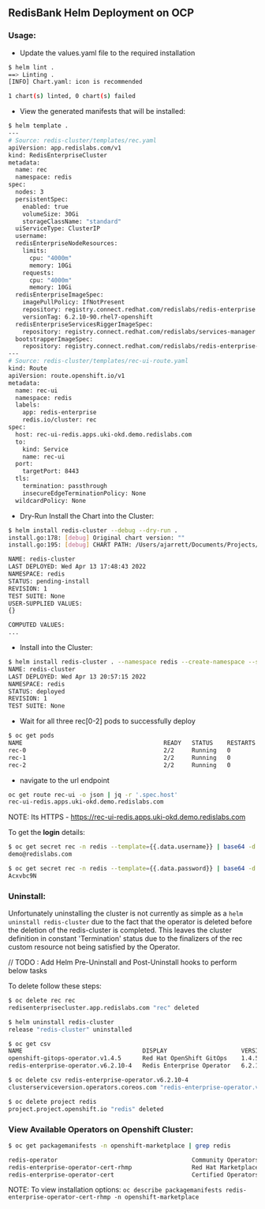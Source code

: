 ## RedisBank Helm Deployment on OCP

### Usage: 

- Update the values.yaml file to the required installation 
```bash
$ helm lint .
==> Linting .
[INFO] Chart.yaml: icon is recommended

1 chart(s) linted, 0 chart(s) failed
```

- View the generated manifests that will be installed:

```bash
$ helm template .
---
# Source: redis-cluster/templates/rec.yaml
apiVersion: app.redislabs.com/v1
kind: RedisEnterpriseCluster
metadata:
  name: rec
  namespace: redis
spec:
  nodes: 3
  persistentSpec:
    enabled: true
    volumeSize: 30Gi
    storageClassName: "standard"
  uiServiceType: ClusterIP
  username: 
  redisEnterpriseNodeResources:
    limits:
      cpu: "4000m"
      memory: 10Gi
    requests:
      cpu: "4000m"
      memory: 10Gi
  redisEnterpriseImageSpec:
    imagePullPolicy: IfNotPresent
    repository: registry.connect.redhat.com/redislabs/redis-enterprise
    versionTag: 6.2.10-90.rhel7-openshift
  redisEnterpriseServicesRiggerImageSpec:
    repository: registry.connect.redhat.com/redislabs/services-manager
  bootstrapperImageSpec:
    repository: registry.connect.redhat.com/redislabs/redis-enterprise-operator
---
# Source: redis-cluster/templates/rec-ui-route.yaml
kind: Route
apiVersion: route.openshift.io/v1
metadata:
  name: rec-ui
  namespace: redis
  labels:
    app: redis-enterprise
    redis.io/cluster: rec
spec:
  host: rec-ui-redis.apps.uki-okd.demo.redislabs.com
  to:
    kind: Service
    name: rec-ui
  port:
    targetPort: 8443
  tls:
    termination: passthrough
    insecureEdgeTerminationPolicy: None
  wildcardPolicy: None

 ```

- Dry-Run Install the Chart into the Cluster: 
```bash
$ helm install redis-cluster --debug --dry-run . 
install.go:178: [debug] Original chart version: ""
install.go:195: [debug] CHART PATH: /Users/ajarrett/Documents/Projects/Helm/redis-cluster

NAME: redis-cluster
LAST DEPLOYED: Wed Apr 13 17:48:43 2022
NAMESPACE: redis
STATUS: pending-install
REVISION: 1
TEST SUITE: None
USER-SUPPLIED VALUES:
{}

COMPUTED VALUES:
...
```

- Install into the Cluster: 
```bash
$ helm install redis-cluster . --namespace redis --create-namespace --set redis.operator.install=true --wait  
NAME: redis-cluster
LAST DEPLOYED: Wed Apr 13 20:57:15 2022
NAMESPACE: redis
STATUS: deployed
REVISION: 1
TEST SUITE: None


```

- Wait for all three rec[0-2] pods to successfully deploy
```bash
$ oc get pods
NAME                                        READY   STATUS    RESTARTS   AGE
rec-0                                       2/2     Running   0          5m8s
rec-1                                       2/2     Running   0          4m13s
rec-2                                       2/2     Running   0          2m59s
```

- navigate to the url endpoint 
```bash
oc get route rec-ui -o json | jq -r '.spec.host'
rec-ui-redis.apps.uki-okd.demo.redislabs.com
```
NOTE: Its HTTPS - https://rec-ui-redis.apps.uki-okd.demo.redislabs.com

To get the **login** details: 
```bash
$ oc get secret rec -n redis --template={{.data.username}} | base64 -d 
demo@redislabs.com

$ oc get secret rec -n redis --template={{.data.password}} | base64 -d 
Acxvbc9N
```

### Uninstall:

Unfortunately uninstalling the cluster is not currently as simple as a `helm uninstall redis-cluster` due to the fact 
that the operator is deleted before the deletion of the redis-cluster is completed. This leaves the cluster definition in 
constant 'Termination' status due to the finalizers of the rec custom resource not being satisfied by the Operator. 

// TODO : Add Helm Pre-Uninstall and Post-Uninstall hooks to perform below tasks 

To delete follow these steps: 

```bash
$ oc delete rec rec 
redisenterprisecluster.app.redislabs.com "rec" deleted

$ helm uninstall redis-cluster 
release "redis-cluster" uninstalled

$ oc get csv
NAME                                  DISPLAY                     VERSION    REPLACES                           PHASE
openshift-gitops-operator.v1.4.5      Red Hat OpenShift GitOps    1.4.5      openshift-gitops-operator.v1.4.4   Succeeded
redis-enterprise-operator.v6.2.10-4   Redis Enterprise Operator   6.2.10-4                                      Succeeded

$ oc delete csv redis-enterprise-operator.v6.2.10-4
clusterserviceversion.operators.coreos.com "redis-enterprise-operator.v6.2.10-4" deleted

$ oc delete project redis 
project.project.openshift.io "redis" deleted
```

### View Available Operators on Openshift Cluster:

```bash
$ oc get packagemanifests -n openshift-marketplace | grep redis

redis-operator                                      Community Operators   71d
redis-enterprise-operator-cert-rhmp                 Red Hat Marketplace   71d
redis-enterprise-operator-cert                      Certified Operators   71d
```

NOTE: To view installation options:  `oc describe packagemanifests redis-enterprise-operator-cert-rhmp -n openshift-marketplace` 